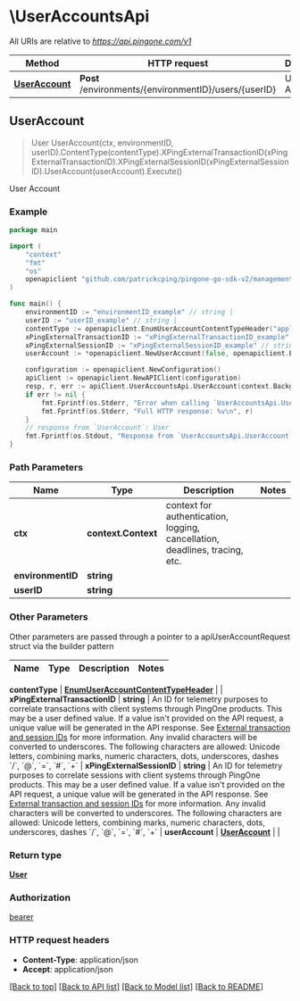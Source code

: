# \UserAccountsApi

All URIs are relative to *https://api.pingone.com/v1*

Method | HTTP request | Description
------------- | ------------- | -------------
[**UserAccount**](UserAccountsApi.md#UserAccount) | **Post** /environments/{environmentID}/users/{userID} | User Account



## UserAccount

> User UserAccount(ctx, environmentID, userID).ContentType(contentType).XPingExternalTransactionID(xPingExternalTransactionID).XPingExternalSessionID(xPingExternalSessionID).UserAccount(userAccount).Execute()

User Account

### Example

```go
package main

import (
    "context"
    "fmt"
    "os"
    openapiclient "github.com/patrickcping/pingone-go-sdk-v2/management"
)

func main() {
    environmentID := "environmentID_example" // string | 
    userID := "userID_example" // string | 
    contentType := openapiclient.EnumUserAccountContentTypeHeader("application/vnd.pingidentity.account.unlock+json") // EnumUserAccountContentTypeHeader |  (optional)
    xPingExternalTransactionID := "xPingExternalTransactionID_example" // string | An ID for telemetry purposes to correlate transactions with client systems through PingOne products. This may be a user defined value. If a value isn't provided on the API request, a unique value will be generated in the API response. See [External transaction and session IDs](https://apidocs.pingidentity.com/pingone/platform/v1/api/#external-transaction-and-session-ids) for more information. Any invalid characters will be converted to underscores. The following characters are allowed: Unicode letters, combining marks, numeric characters, dots, underscores, dashes `/`, `@`, `=`, `#`, `+`  (optional)
    xPingExternalSessionID := "xPingExternalSessionID_example" // string | An ID for telemetry purposes to correlate sessions with client systems through PingOne products. This may be a user defined value. If a value isn't provided on the API request, a unique value will be generated in the API response. See [External transaction and session IDs](https://apidocs.pingidentity.com/pingone/platform/v1/api/#external-transaction-and-session-ids) for more information. Any invalid characters will be converted to underscores. The following characters are allowed: Unicode letters, combining marks, numeric characters, dots, underscores, dashes `/`, `@`, `=`, `#`, `+`  (optional)
    userAccount := *openapiclient.NewUserAccount(false, openapiclient.EnumUserStatus("LOCKED")) // UserAccount |  (optional)

    configuration := openapiclient.NewConfiguration()
    apiClient := openapiclient.NewAPIClient(configuration)
    resp, r, err := apiClient.UserAccountsApi.UserAccount(context.Background(), environmentID, userID).ContentType(contentType).XPingExternalTransactionID(xPingExternalTransactionID).XPingExternalSessionID(xPingExternalSessionID).UserAccount(userAccount).Execute()
    if err != nil {
        fmt.Fprintf(os.Stderr, "Error when calling `UserAccountsApi.UserAccount``: %v\n", err)
        fmt.Fprintf(os.Stderr, "Full HTTP response: %v\n", r)
    }
    // response from `UserAccount`: User
    fmt.Fprintf(os.Stdout, "Response from `UserAccountsApi.UserAccount`: %v\n", resp)
}
```

### Path Parameters


Name | Type | Description  | Notes
------------- | ------------- | ------------- | -------------
**ctx** | **context.Context** | context for authentication, logging, cancellation, deadlines, tracing, etc.
**environmentID** | **string** |  | 
**userID** | **string** |  | 

### Other Parameters

Other parameters are passed through a pointer to a apiUserAccountRequest struct via the builder pattern


Name | Type | Description  | Notes
------------- | ------------- | ------------- | -------------


 **contentType** | [**EnumUserAccountContentTypeHeader**](EnumUserAccountContentTypeHeader.md) |  | 
 **xPingExternalTransactionID** | **string** | An ID for telemetry purposes to correlate transactions with client systems through PingOne products. This may be a user defined value. If a value isn&#39;t provided on the API request, a unique value will be generated in the API response. See [External transaction and session IDs](https://apidocs.pingidentity.com/pingone/platform/v1/api/#external-transaction-and-session-ids) for more information. Any invalid characters will be converted to underscores. The following characters are allowed: Unicode letters, combining marks, numeric characters, dots, underscores, dashes &#x60;/&#x60;, &#x60;@&#x60;, &#x60;&#x3D;&#x60;, &#x60;#&#x60;, &#x60;+&#x60;  | 
 **xPingExternalSessionID** | **string** | An ID for telemetry purposes to correlate sessions with client systems through PingOne products. This may be a user defined value. If a value isn&#39;t provided on the API request, a unique value will be generated in the API response. See [External transaction and session IDs](https://apidocs.pingidentity.com/pingone/platform/v1/api/#external-transaction-and-session-ids) for more information. Any invalid characters will be converted to underscores. The following characters are allowed: Unicode letters, combining marks, numeric characters, dots, underscores, dashes &#x60;/&#x60;, &#x60;@&#x60;, &#x60;&#x3D;&#x60;, &#x60;#&#x60;, &#x60;+&#x60;  | 
 **userAccount** | [**UserAccount**](UserAccount.md) |  | 

### Return type

[**User**](User.md)

### Authorization

[bearer](../README.md#bearer)

### HTTP request headers

- **Content-Type**: application/json
- **Accept**: application/json

[[Back to top]](#) [[Back to API list]](../README.md#documentation-for-api-endpoints)
[[Back to Model list]](../README.md#documentation-for-models)
[[Back to README]](../README.md)

